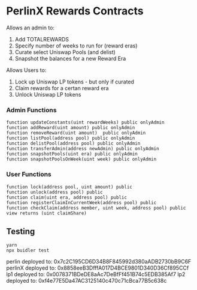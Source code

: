 # PerlinX Rewards Contracts


Allows an admin to:
1) Add TOTALREWARDS
2) Specify number of weeks to run for (reward eras)
3) Curate select Uniswap Pools (and delist)
4) Snapshot the balances for a new Reward Era

Allows Users to:
1) Lock up Uniswap LP tokens - but only if curated
2) Claim rewards for a certan reward era 
3) Unlock Uniswap LP tokens

### Admin Functions
```solidity
function updateConstants(uint rewardWeeks) public onlyAdmin
function addReward(uint amount) public onlyAdmin
function removeReward(uint amount)  public onlyAdmin
function listPool(address pool) public onlyAdmin
function delistPool(address pool) public onlyAdmin
function transferAdmin(address newAdmin) public onlyAdmin
function snapshotPools(uint era) public onlyAdmin
function snapshotPoolsOnWeek(uint week) public onlyAdmin
```


### User Functions
```solidity
function lock(address pool, uint amount) public
function unlock(address pool) public
function claim(uint era, address pool) public
function registerClaimInCurrentWeek(address pool) public
function checkClaim(address member, uint week, address pool) public view returns (uint claimShare)
```


## Testing

```
yarn
npx buidler test
```



perlin deployed to: 0x7c2C195CD6D34B8F845992d380aADB2730bB9C6F
perlinX deployed to: 0x8858eeB3DfffA017D4BCE9801D340D36Cf895CCf
lp1 deployed to: 0x0078371BDeDE8aAc7DeBfFf451B74c5EDB385Af7
lp2 deployed to: 0xf4e77E5Da47AC3125140c470c71cBca77B5c638c